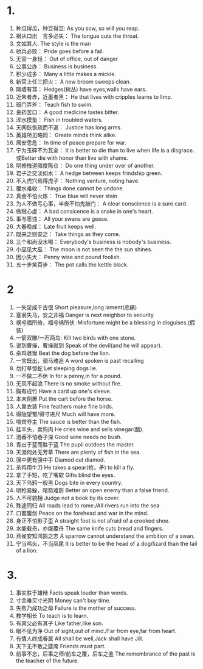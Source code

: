 # 1.
1. 种瓜得瓜，种豆得豆: As you sow, so will you reap.
2. 祸从口出　言多必失： The tongue cuts the throat.
3. 文如其人: The style is the man
4. 骄兵必败： Pride goes before a fail.
5. 无官一身轻： Out of office, out of danger
6. 公事公办： Business is business.
7. 积少成多： Many a little makes a mickle.
8. 新官上任三把火： A new broom sweeps clean.
9. 隔墙有耳： Hedges(树丛) have eyes,walls have ears.
10. 近朱者赤，近墨者黑： He that lives with cripples learns to limp.
11. 班门弄斧： Teach fish to swim.
12. 良药苦口： A good medicine tastes bitter.
13. 浑水摸鱼： Fish in troubled waters.
14. 天网恢恢疏而不漏： Justice has long arms.
15. 英雄所见略同： Greate minds think alike.
16. 居安思危： In time of peace prepare for war.
17. 宁为玉碎不为瓦全： It is better to die than to live when life is a disgrace.或Better die with honor than live with shame.
18. 明修栈道暗度陈仓： Do one thing under over of another.
19. 君子之交淡如水： A hedge between keeps frindship green.
20. 不入虎穴焉得虎子： Nothing venture, noting have.
21. 覆水难收： Things done cannot be undone.
22. 真金不怕火炼： True blue will never stain
23. 为人不做亏心事，半夜不怕鬼敲门： A clear conscience is a sure card.
24. 做贼心虚： A bad consicence is a snake in one's heart.
25. 事与愿违： All your swans are geese.
26. 大器晚成： Late fruit keeps well.
27. 既来之则安之： Take things as they come.
28. 三个和尚没水喝： Everybody's business is nobody's business.
29. 小巫见大巫： The moon is not seen the the sun shines.
30. 因小失大： Penny wise and pound foolish.
31. 五十步笑百步： The pot calls the kettle black.

# 2

1. 一失足成千古恨  Short pleasure,long lament(悲痛)
2. 塞翁失马，安之非福 Danger is next neighbor to security
3. 祸兮福所倚，福兮祸所伏 :Misfortune might be a blessing in disguises.(假装)
4. 一箭双雕/一石两鸟: Kill two birds with one stone.
5. 说到曹操，曹操就到 Speak of the devil(and he will appear).
6. 杀鸡骇猴 Beat the dog before the lion.
7. 一言既出，驷马难追 A word spoken is past recalling
8. 勿打草惊蛇 Let sleeping dogs lie.
9. 一不做二不休 In for a penny,in for a pound.
10. 无风不起浪 There is no smoke without fire.
11. 胸有成竹 Have a card up one's sleeve.
12. 本末倒置 Put the cart before the horse.
13. 人靠衣装 Fine feathers make fine birds.
14. 得陇望蜀/得寸进尺 Much will have more.
15. 喧宾夺主 The sauce is better than the fish.
16. 挂羊头，卖狗肉 He cries wine and sells vinegar(醋).
17. 酒香不怕巷子深 Good wine needs no bush.
18. 青出于蓝而胜于蓝 The pupil outdoes the master.
19. 天涯何处无芳草 There are plenty of fish in the sea.
20. 强中更有强中手 Diamod cut diamod.
21. 杀鸡用牛刀 He takes a spear(抢，矛) to kill a fly.
22. 拿了手短，吃了嘴软 Gifts blind the eyes.
23. 天下乌鸦一般黑 Dogs bite in every country.
24. 明枪易躲，暗箭难防 Better an open enemy than a false friend.
25. 人不可貌相 Judge not a book by its cover.
26. 殊途同归 All roads lead to rome./All rivers run into the sea
27. 口蜜腹剑 Peace on the forehead and war in the mind.
28. 身正不怕影子歪 A straight foot is not afraid of a crooked shoe.
29. 水能载舟，亦能覆舟 The same knife cuts bread and fingers.
30. 燕雀安知鸿鹄之志  A sparrow cannot understand the ambition of a swan.
31. 宁当鸡头，不当凤尾 It is better to be the head of a dog/lizard than the tail of a lion.

# 3.

1. 事实胜于雄辩 Facts speak louder than words.
2. 寸金难买寸光阴 Money can't buy time.
3. 失败乃成功之母 Failure is the mother of success.
4. 教学相长 To teach is to learn.
5. 有其父必有其子 Like father,like son.
6. 眼不见为净 Out of sight,out of mind./Far from eye,far from heart.
7. 有情人终成眷属 All shall be well,Jack shall have Jill.
8. 天下无不散之筵席 Friends must part.
9. 前事不忘，后事之师/前车之覆，后车之鉴 The remembrance of the past is the teacher of the future.